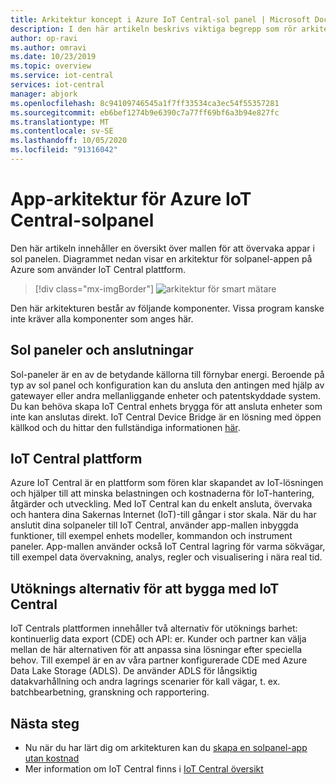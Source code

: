 ```yaml
---
title: Arkitektur koncept i Azure IoT Central-sol panel | Microsoft Docs
description: I den här artikeln beskrivs viktiga begrepp som rör arkitekturen i Azure IoT Central solpanels övervakningsprogram.
author: op-ravi
ms.author: omravi
ms.date: 10/23/2019
ms.topic: overview
ms.service: iot-central
services: iot-central
manager: abjork
ms.openlocfilehash: 8c94109746545a1f7ff33534ca3ec54f55357281
ms.sourcegitcommit: eb6bef1274b9e6390c7a77ff69bf6a3b94e827fc
ms.translationtype: MT
ms.contentlocale: sv-SE
ms.lasthandoff: 10/05/2020
ms.locfileid: "91316042"
---
```

# <a name="azure-iot-central---solar-panel-app-architecture"></a>App-arkitektur för Azure IoT Central-solpanel




Den här artikeln innehåller en översikt över mallen för att övervaka appar i sol panelen. Diagrammet nedan visar en arkitektur för solpanel-appen på Azure som använder IoT Central plattform.

> [!div class="mx-imgBorder"]
> ![arkitektur för smart mätare](media/concept-iot-central-solar-panel/solar-panel-app-architecture.png)

Den här arkitekturen består av följande komponenter. Vissa program kanske inte kräver alla komponenter som anges här.

## <a name="solar-panels-and-connectivity"></a>Sol paneler och anslutningar 

Sol-paneler är en av de betydande källorna till förnybar energi. Beroende på typ av sol panel och konfiguration kan du ansluta den antingen med hjälp av gatewayer eller andra mellanliggande enheter och patentskyddade system. Du kan behöva skapa IoT Central enhets brygga för att ansluta enheter som inte kan anslutas direkt. IoT Central Device Bridge är en lösning med öppen källkod och du hittar den fullständiga informationen [här](https://docs.microsoft.com/azure/iot-central/core/howto-build-iotc-device-bridge). 



## <a name="iot-central-platform"></a>IoT Central plattform
Azure IoT Central är en plattform som fören klar skapandet av IoT-lösningen och hjälper till att minska belastningen och kostnaderna för IoT-hantering, åtgärder och utveckling. Med IoT Central kan du enkelt ansluta, övervaka och hantera dina Sakernas Internet (IoT)-till gångar i stor skala. När du har anslutit dina solpaneler till IoT Central, använder app-mallen inbyggda funktioner, till exempel enhets modeller, kommandon och instrument paneler. App-mallen använder också IoT Central lagring för varma sökvägar, till exempel data övervakning, analys, regler och visualisering i nära real tid.


## <a name="extensibility-options-to-build-with-iot-central"></a>Utöknings alternativ för att bygga med IoT Central
IoT Centrals plattformen innehåller två alternativ för utöknings barhet: kontinuerlig data export (CDE) och API: er. Kunder och partner kan välja mellan de här alternativen för att anpassa sina lösningar efter speciella behov. Till exempel är en av våra partner konfigurerade CDE med Azure Data Lake Storage (ADLS). De använder ADLS för långsiktig datakvarhållning och andra lagrings scenarier för kall vägar, t. ex. batchbearbetning, granskning och rapportering. 

## <a name="next-steps"></a>Nästa steg

* Nu när du har lärt dig om arkitekturen kan du [skapa en solpanel-app utan kostnad](https://apps.azureiotcentral.com/build/new/solar-panel-monitoring)
* Mer information om IoT Central finns i [IoT Central översikt](https://docs.microsoft.com/azure/iot-central/)